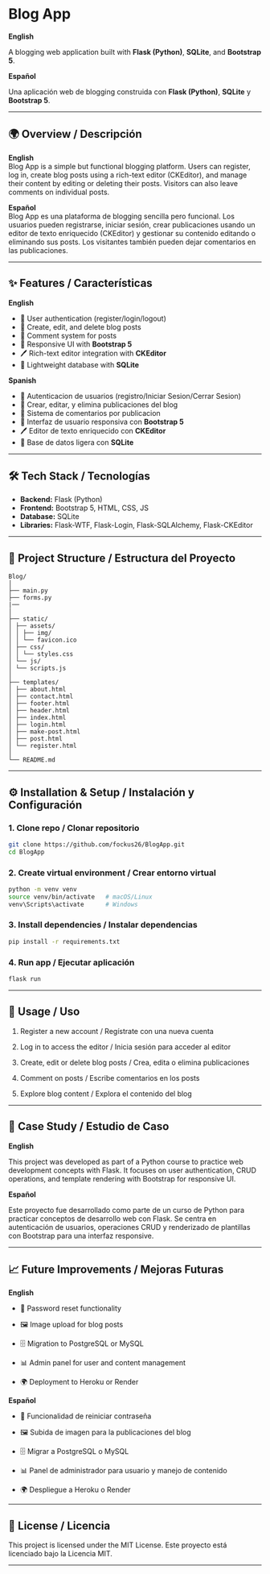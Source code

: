 # Blog App

**English**

A blogging web application built with **Flask (Python)**, **SQLite**, and **Bootstrap 5**.  

**Español**

Una aplicación web de blogging construida con **Flask (Python)**, **SQLite** y **Bootstrap 5**.

---

## 🌍 Overview / Descripción

**English**  
Blog App is a simple but functional blogging platform. Users can register, log in, create blog posts using a rich-text editor (CKEditor), and manage their content by editing or deleting their posts. Visitors can also leave comments on individual posts.  

**Español**  
Blog App es una plataforma de blogging sencilla pero funcional. Los usuarios pueden registrarse, iniciar sesión, crear publicaciones usando un editor de texto enriquecido (CKEditor) y gestionar su contenido editando o eliminando sus posts. Los visitantes también pueden dejar comentarios en las publicaciones.  

---

## ✨ Features / Características

**English**
- 👤 User authentication (register/login/logout)  
- 📝 Create, edit, and delete blog posts  
- 💬 Comment system for posts  
- 🎨 Responsive UI with **Bootstrap 5**  
- 🖊️ Rich-text editor integration with **CKEditor**  
- 💾 Lightweight database with **SQLite**  

**Spanish**
- 👤 Autenticacion de usuarios (registro/Iniciar Sesion/Cerrar Sesion)  
- 📝 Crear, editar, y elimina publicaciones del blog  
- 💬 Sistema de comentarios por publicacion
- 🎨 Interfaz de usuario responsiva con **Bootstrap 5**  
- 🖊️ Editor de texto enriquecido con **CKEditor**  
- 💾 Base de datos ligera con **SQLite**  

---

## 🛠️ Tech Stack / Tecnologías

- **Backend:** Flask (Python)  
- **Frontend:** Bootstrap 5, HTML, CSS, JS  
- **Database:** SQLite  
- **Libraries:** Flask-WTF, Flask-Login, Flask-SQLAlchemy, Flask-CKEditor  

---

## 📂 Project Structure / Estructura del Proyecto

```text
Blog/
│
├── main.py
├── forms.py
|── 
│
├── static/
│ ├── assets/
│ │ ├── img/
│ │ └── favicon.ico
│ ├── css/
│ │ └── styles.css
│ └── js/
│ └── scripts.js
│
├── templates/
│ ├── about.html
│ ├── contact.html
│ ├── footer.html
│ ├── header.html
│ ├── index.html
│ ├── login.html
│ ├── make-post.html
│ ├── post.html
│ └── register.html
│
└── README.md
```
---

## ⚙️ Installation & Setup / Instalación y Configuración

### 1. Clone repo / Clonar repositorio
```bash
git clone https://github.com/fockus26/BlogApp.git
cd BlogApp
```

### 2. Create virtual environment / Crear entorno virtual
```bash
python -m venv venv
source venv/bin/activate   # macOS/Linux
venv\Scripts\activate      # Windows
```
### 3. Install dependencies / Instalar dependencias
```bash
pip install -r requirements.txt
```

### 4. Run app / Ejecutar aplicación
```bash
flask run
```

---

## 🚀 Usage / Uso

1. Register a new account / Regístrate con una nueva cuenta

2. Log in to access the editor / Inicia sesión para acceder al editor

3. Create, edit or delete blog posts / Crea, edita o elimina publicaciones

4. Comment on posts / Escribe comentarios en los posts

5. Explore blog content / Explora el contenido del blog

---

## 📖 Case Study / Estudio de Caso

**English**

This project was developed as part of a Python course to practice web development concepts with Flask. It focuses on user authentication, CRUD operations, and template rendering with Bootstrap for responsive UI.

**Español**

Este proyecto fue desarrollado como parte de un curso de Python para practicar conceptos de desarrollo web con Flask. Se centra en autenticación de usuarios, operaciones CRUD y renderizado de plantillas con Bootstrap para una interfaz responsive.

---

## 📈 Future Improvements / Mejoras Futuras

**English**

- 🔐 Password reset functionality

- 🖼️ Image upload for blog posts

- 🗄️ Migration to PostgreSQL or MySQL

- 📊 Admin panel for user and content management

- 🌍 Deployment to Heroku or Render


**Español**

- 🔐 Funcionalidad de reiniciar contraseña

- 🖼️ Subida de imagen para la publicaciones del blog

- 🗄️ Migrar a PostgreSQL o MySQL

- 📊 Panel de administrador para usuario y manejo de contenido

- 🌍 Despliegue a Heroku o Render

---

## 📜 License / Licencia

This project is licensed under the MIT License.
Este proyecto está licenciado bajo la Licencia MIT.

---
